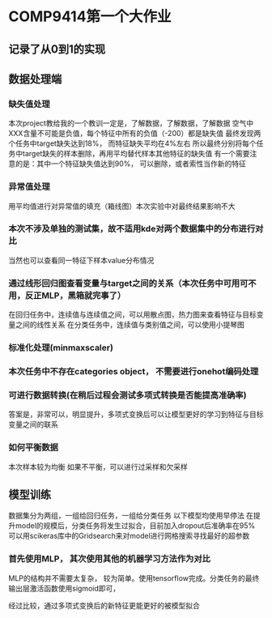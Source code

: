 # COMP9414第一个大作业
## 记录了从0到1的实现


## 数据处理端

### 缺失值处理 
本次project教给我的一个教训一定是，了解数据，了解数据，了解数据
空气中XXX含量不可能是负值，每个特征中所有的负值（-200）都是缺失值
最终发现两个任务中target缺失达到18%， 而特征缺失平均在4%左右
所以最终分别将每个任务中target缺失的样本删除，再用平均替代样本其他特征的缺失值
有一个需要注意的是：其中一个特征缺失值达到90%， 可以删除，或者索性当作新的特征


### 异常值处理
用平均值进行对异常值的填充（箱线图）本次实验中对最终结果影响不大

### 本次不涉及单独的测试集，故不适用kde对两个数据集中的分布进行对比
当然也可以查看同一特征下样本value分布情况

### 通过线形回归图查看变量与target之间的关系（本次任务中可用可不用，反正MLP，黑箱就完事了）
在回归任务中，连续值与连续值之间，可以用散点图，热力图来查看特征与目标变量之间的线性关系
在分类任务中，连续值与类别值之间，可以使用小提琴图

### 标准化处理(minmaxscaler)

### 本次任务中不存在categories object， 不需要进行onehot编码处理

### 可进行数据转换(在稍后过程会测试多项式转换是否能提高准确率)
答案是，非常可以，明显提升，多项式变换后可以让模型更好的学习到特征与目标变量之间的联系

### 如何平衡数据
本次样本较为均衡
如果不平衡，可以进行过采样和欠采样

## 模型训练
数据集分为两组，一组给回归任务，一组给分类任务
以下模型均使用早停法
在提升model的规模后，分类任务将发生过拟合，目前加入dropout后准确率在95%
可以用scikeras库中的Gridsearch来对model进行网格搜索寻找最好的超参数

### 首先使用MLP， 其次使用其他的机器学习方法作为对比
MLP的结构并不需要太复杂， 较为简单。使用tensorflow完成。分类任务的最终输出层激活函数使用sigmoid即可，

经过比较，通过多项式变换后的新特征更能更好的被模型拟合